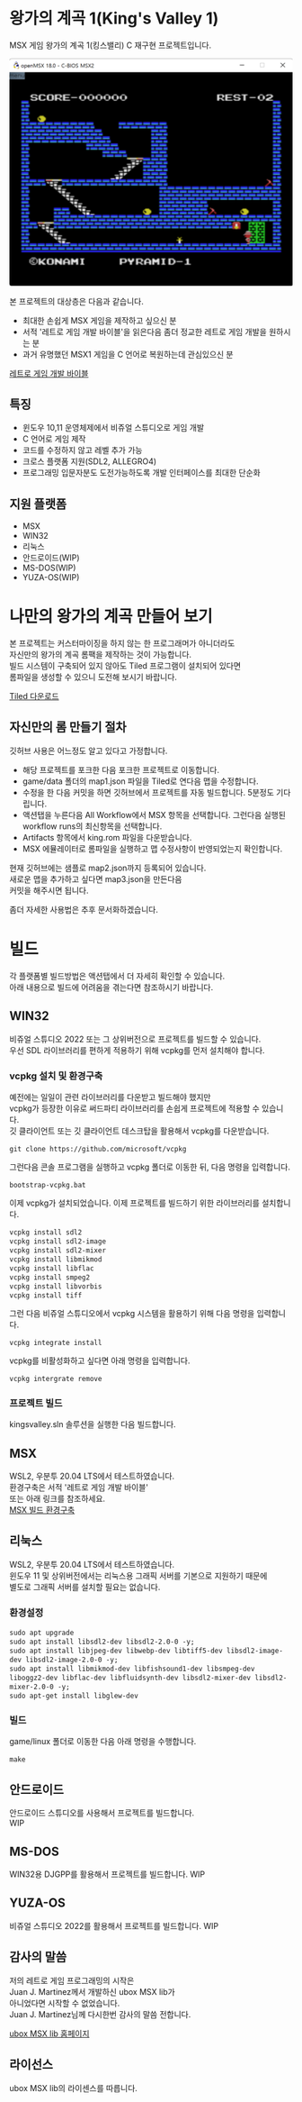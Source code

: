 # 왕가의 계곡 1(King's Valley 1) 
MSX 게임 왕가의 계곡 1(킹스밸리) C 재구현 프로젝트입니다.  


![kings](kings.png)

본 프로젝트의 대상층은 다음과 같습니다.
* 최대한 손쉽게 MSX 게임을 제작하고 싶으신 분   
* 서적 '레트로 게임 개발 바이블'을 읽은다음 좀더 정교한 레트로 게임 개발을 원하시는 분   
* 과거 유명했던 MSX1 게임을 C 언어로 복원하는데 관심있으신 분   

[레트로 게임 개발 바이블](https://github.com/pdpdds/retrogamedev)    

## 특징
* 윈도우 10,11 운영체제에서 비쥬얼 스튜디오로 게임 개발 
* C 언어로 게임 제작
* 코드를 수정하지 않고 레벨 추가 가능
* 크로스 플랫폼 지원(SDL2, ALLEGRO4)  
* 프로그래밍 입문자분도 도전가능하도록 개발 인터페이스를 최대한 단순화   

## 지원 플랫폼
* MSX
* WIN32
* 리눅스
* 안드로이드(WIP)
* MS-DOS(WIP)
* YUZA-OS(WIP)

# 나만의 왕가의 계곡 만들어 보기
본 프로젝트는 커스터마이징을 하지 않는 한 프로그래머가 아니더라도   
자신만의 왕가의 계곡 롬팩을 제작하는 것이 가능합니다.   
빌드 시스템이 구축되어 있지 않아도 Tiled 프로그램이 설치되어 있다면  
롬파일을 생성할 수 있으니 도전해 보시기 바랍니다.

[Tiled 다운로드](https://www.mapeditor.org/) 

## 자신만의 롬 만들기 절차
깃허브 사용은 어느정도 알고 있다고 가정합니다.

* 해당 프로젝트를 포크한 다음 포크한 프로젝트로 이동합니다.
* game/data 폴더의 map1.json 파일을 Tiled로 연다음 맵을 수정합니다.
* 수정을 한 다음 커밋을 하면 깃허브에서 프로젝트를 자동 빌드합니다. 5분정도 기다립니다.   
* 액션탭을 누른다음 All Workflow에서 MSX 항목을 선택합니다. 그런다음 실행된 workflow runs의 최신항목을 선택합니다.
* Artifacts 항목에서 king.rom 파일을 다운받습니다.
* MSX 에뮬레이터로 롬파일을 실행하고 맵 수정사항이 반영되었는지 확인합니다.

현재 깃허브에는 샘플로 map2.json까지 등록되어 있습니다.   
새로운 맵을 추가하고 싶다면 map3.json을 만든다음   
커밋을 해주시면 됩니다.

좀더 자세한 사용법은 추후 문서화하겠습니다.   

# 빌드
각 플랫폼별 빌드방법은 액션탭에서 더 자세히 확인할 수 있습니다.  
아래 내용으로 빌드에 어려움을 겪는다면 참조하시기 바랍니다.

## WIN32
비쥬얼 스튜디오 2022 또는 그 상위버전으로 프로젝트를 빌드할 수 있습니다.   
우선 SDL 라이브러리를 편하게 적용하기 위해 vcpkg를 먼저 설치해야 합니다.  

### vcpkg 설치 및 환경구축
예전에는 일일이 관련 라이브러리를 다운받고 빌드해야 했지만   
vcpkg가 등장한 이유로 써드파티 라이브러리를 손쉽게 프로젝트에 적용할 수 있습니다.    
깃 클라이언트 또는 깃 클라이언트 데스크탑을 활용해서 vcpkg를 다운받습니다.

```
git clone https://github.com/microsoft/vcpkg
```

그런다음 콘솔 프로그램을 실행하고 vcpkg 폴더로 이동한 뒤, 다음 명령을 입력합니다.

```
bootstrap-vcpkg.bat
```

이제 vcpkg가 설치되었습니다. 이제 프로젝트를 빌드하기 위한 라이브러리를 설치합니다.

```
vcpkg install sdl2
vcpkg install sdl2-image
vcpkg install sdl2-mixer
vcpkg install libmikmod
vcpkg install libflac
vcpkg install smpeg2
vcpkg install libvorbis
vcpkg install tiff
```

그런 다음 비쥬얼 스튜디오에서 vcpkg 시스템을 활용하기 위해 다음 명령을 입력합니다.

```
vcpkg integrate install
```

vcpkg를 비활성화하고 싶다면 아래 명령을 입력합니다.

```
vcpkg intergrate remove
```

### 프로젝트 빌드
kingsvalley.sln 솔루션을 실행한 다음 빌드합니다.

## MSX
WSL2, 우분투 20.04 LTS에서 테스트하였습니다.    
환경구축은 서적 '레트로 게임 개발 바이블'  
또는 아래 링크를 참조하세요.   
[MSX 빌드 환경구축](https://wikidocs.net/154093)   

## 리눅스
WSL2, 우분투 20.04 LTS에서 테스트하였습니다.   
윈도우 11 및 상위버전에서는 리눅스용 그래픽 서버를 기본으로 지원하기 때문에   
별도로 그래픽 서버를 설치할 필요는 없습니다.  

### 환경설정
```
sudo apt upgrade
sudo apt install libsdl2-dev libsdl2-2.0-0 -y;
sudo apt install libjpeg-dev libwebp-dev libtiff5-dev libsdl2-image-dev libsdl2-image-2.0-0 -y;
sudo apt install libmikmod-dev libfishsound1-dev libsmpeg-dev liboggz2-dev libflac-dev libfluidsynth-dev libsdl2-mixer-dev libsdl2-mixer-2.0-0 -y;
sudo apt-get install libglew-dev
```

### 빌드
game/linux 폴더로 이동한 다음 아래 명령을 수행합니다.
```
make
```

## 안드로이드
안드로이드 스튜디오를 사용해서 프로젝트를 빌드합니다.   
WIP

## MS-DOS
WIN32용 DJGPP를 활용해서 프로젝트를 빌드합니다.
WIP

## YUZA-OS
비쥬얼 스튜디오 2022를 활용해서 프로젝트를 빌드합니다.
WIP

## 감사의 말씀
저의 레트로 게임 프로그래밍의 시작은  
Juan J. Martinez께서 개발하신 ubox MSX lib가   
아니었다면 시작할 수 없었습니다.   
Juan J. Martinez님께 다시한번 감사의 말씀 전합니다.   

[ubox MSX lib 홈페이지](https://www.usebox.net/jjm/ubox-msx-lib/)

## 라이선스 
ubox MSX lib의 라이센스를 따릅니다.   

